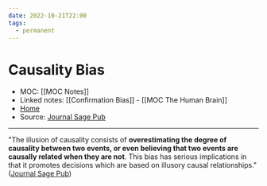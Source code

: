```yaml
---
date: 2022-10-21T22:00
tags:
  - permanent
---
```

# Causality Bias
- MOC: [[MOC Notes]]
- Linked notes: [[Confirmation Bias]] - [[MOC The Human Brain]]
- [Home](https://misudashi.ga/)
- Source: [Journal Sage Pub](https://journals.sagepub.com/doi/10.1177/1747021818755326#:~:text=The%20illusion%20of%20causality%20consists,based%20on%20illusory%20causal%20relationships.)
----------
"The illusion of causality consists of **overestimating the degree of causality between two events, or even believing that two events are causally related when they are not**. This bias has serious implications in that it promotes decisions which are based on illusory causal relationships." ([Journal Sage Pub](https://journals.sagepub.com/doi/10.1177/1747021818755326#:~:text=The%20illusion%20of%20causality%20consists,based%20on%20illusory%20causal%20relationships.))